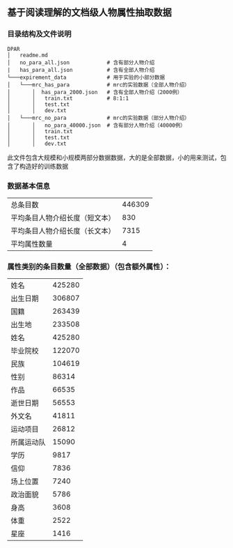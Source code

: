 ## 基于阅读理解的文档级人物属性抽取数据

### 目录结构及文件说明
```
DPAR
│   readme.md    
│   no_para_all.json            # 含有部分人物介绍
|   has_para_all.json           # 含有全部人物介绍
└───expirement_data             # 用于实验的小部分数据
│   └───mrc_has_para            # mrc的实验数据（全部人物介绍）
│       │  has_para_2000.json   # 含有全部人物介绍（2000例）
│       │   train.txt           # 8:1:1
│       │   test.txt
│       │   dev.txt
│   └───mrc_no_para             # mrc的实验数据（部分人物介绍）
│       │   no_para_40000.json  # 含有部分人物介绍（40000例）
│       │   train.txt
│       │   test.txt
│       │   dev.txt
```

此文件包含大规模和小规模两部分数据数据，大的是全部数据，小的用来测试，包含了构造好的训练数据

### 数据基本信息
|||
|  ----  | ----  |
| 总条目数  | 446309 |
| 平均条目人物介绍长度（短文本）  | 830 |
| 平均条目人物介绍长度（长文本）  | 7315 |
| 平均属性数量  | 4 |

### 属性类别的条目数量（全部数据）（包含额外属性）：
|||
|  ----  | ----  |
| 姓名  | 425280 |
| 出生日期  | 306807 |
| 国籍  | 263439 |
| 出生地  |233508 |
| 姓名  | 425280 |
| 毕业院校  | 122070 |
| 民族  | 104619 |
| 性别  |86314 |
| 作品  | 66535 |
| 逝世日期  | 56553 |
| 外文名  | 41811 |
| 运动项目  |26812 |
| 所属运动队  | 15090 |
| 学历  | 9817 |
| 信仰  | 7836 |
| 场上位置  |7240 |
| 政治面貌  | 5786 |
| 身高  | 3608 |
| 体重  | 2522 |
| 星座  |1416 |


